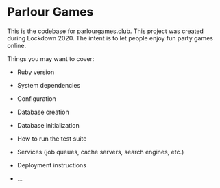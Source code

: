 # Parlour Games

This is the codebase for parlourgames.club. This project was created during Lockdown 2020. The intent is to let people enjoy fun party games online. 

Things you may want to cover:

* Ruby version

* System dependencies

* Configuration

* Database creation

* Database initialization

* How to run the test suite

* Services (job queues, cache servers, search engines, etc.)

* Deployment instructions

* ...
